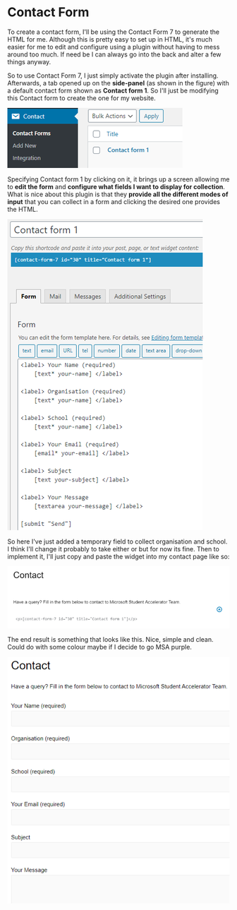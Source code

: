 # Contact Form

To create a contact form, I'll be using the Contact Form 7 to generate the HTML for me. Although this is pretty easy to set up in HTML, it's much easier for me to edit and configure using a plugin without having to mess around too much. If need be I can always go into the back and alter a few things anyway.

So to use Contact Form 7, I just simply activate the plugin after installing. Afterwards, a tab opened up on the **side-panel** \(as shown in the figure\) with a default contact form shown as **Contact form 1**. So I'll just be modifying this Contact form to create the one for my website.

![Panel option to access Contact forms](../../../.gitbook/assets/image%20%28105%29.png)

Specifying Contact form 1 by clicking on it, it brings up a screen allowing me to **edit the form** and **configure what fields I want to display for collection**. What is nice about this plugin is that they **provide all the different modes of input** that you can collect in a form and clicking the desired one provides the HTML.

![](../../../.gitbook/assets/image%20%28103%29.png)

So here I've just added a temporary field to collect organisation and school. I think I'll change it probably to take either or but for now its fine. Then to implement it, I'll just copy and paste the widget into my contact page like so:

![](../../../.gitbook/assets/image%20%28101%29.png)

The end result is something that looks like this. Nice, simple and clean. Could do with some colour maybe if I decide to go MSA purple.

![](../../../.gitbook/assets/image%20%28104%29.png)

